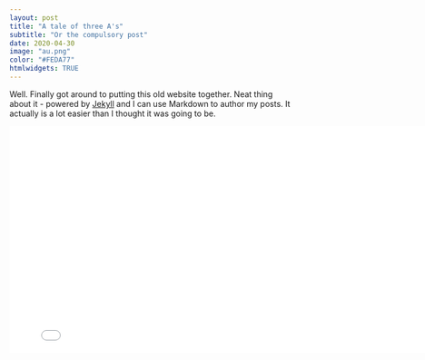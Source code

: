 ```yaml
---
layout: post
title: "A tale of three A's"
subtitle: "Or the compulsory post"
date: 2020-04-30
image: "au.png"
color: "#FEDA77"
htmlwidgets: TRUE
---
```


Well. Finally got around to putting this old website together. Neat thing about it - powered by [Jekyll](http://jekyllrb.com) and I can use Markdown to author my posts. It actually is a lot easier than I thought it was going to be.

<iframe width="800" height="400" frameborder="0" scrolling="no" src="//plotly.com/~tri.qu.nguyen/1.embed"></iframe>